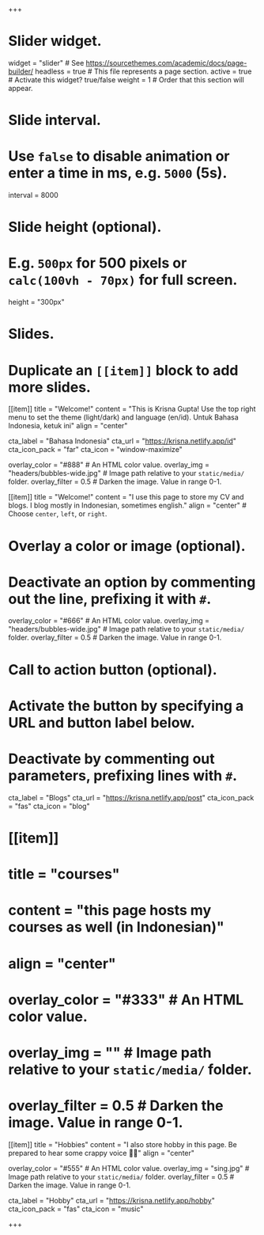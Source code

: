 +++
# Slider widget.
widget = "slider"  # See https://sourcethemes.com/academic/docs/page-builder/
headless = true  # This file represents a page section.
active = true  # Activate this widget? true/false
weight = 1  # Order that this section will appear.

# Slide interval.
# Use `false` to disable animation or enter a time in ms, e.g. `5000` (5s).
interval = 8000

# Slide height (optional).
# E.g. `500px` for 500 pixels or `calc(100vh - 70px)` for full screen.
height = "300px"

# Slides.
# Duplicate an `[[item]]` block to add more slides.
[[item]]
  title = "Welcome!"
  content = "This is Krisna Gupta! Use the top right menu to set the theme (light/dark) and language (en/id). Untuk Bahasa Indonesia, ketuk ini"
  align = "center"

  cta_label = "Bahasa Indonesia"
  cta_url = "https://krisna.netlify.app/id"
  cta_icon_pack = "far"
  cta_icon = "window-maximize"

  overlay_color = "#888"  # An HTML color value.
  overlay_img = "headers/bubbles-wide.jpg"  # Image path relative to your `static/media/` folder.
  overlay_filter = 0.5  # Darken the image. Value in range 0-1.

[[item]]
  title = "Welcome!"
  content = "I use this page to store my CV and blogs. I blog mostly in Indonesian, sometimes english."
  align = "center"  # Choose `center`, `left`, or `right`.

  # Overlay a color or image (optional).
  #   Deactivate an option by commenting out the line, prefixing it with `#`.
  overlay_color = "#666"  # An HTML color value.
  overlay_img = "headers/bubbles-wide.jpg"  # Image path relative to your `static/media/` folder.
  overlay_filter = 0.5  # Darken the image. Value in range 0-1.

  # Call to action button (optional).
  #   Activate the button by specifying a URL and button label below.
  #   Deactivate by commenting out parameters, prefixing lines with `#`.
  cta_label = "Blogs"
  cta_url = "https://krisna.netlify.app/post"
  cta_icon_pack = "fas"
  cta_icon = "blog"

# [[item]]
#   title = "courses"
#   content = "this page hosts my courses as well (in Indonesian)"
#   align = "center"

#   overlay_color = "#333"  # An HTML color value.
#   overlay_img = ""  # Image path relative to your `static/media/` folder.
#   overlay_filter = 0.5  # Darken the image. Value in range 0-1.

[[item]]
  title = "Hobbies"
  content = "I also store hobby in this page. Be prepared to hear some crappy voice 🤣🤣"
  align = "center"

  overlay_color = "#555"  # An HTML color value.
  overlay_img = "sing.jpg"  # Image path relative to your `static/media/` folder.
  overlay_filter = 0.5  # Darken the image. Value in range 0-1.

  cta_label = "Hobby"
  cta_url = "https://krisna.netlify.app/hobby"
  cta_icon_pack = "fas"
  cta_icon = "music"



+++
